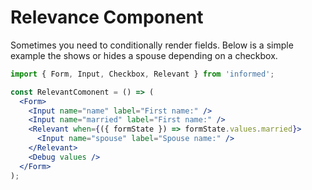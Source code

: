 # Relevance Component

Sometimes you need to conditionally render fields. Below is a simple
example the shows or hides a spouse depending on a checkbox.

<!-- STORY -->

```jsx
import { Form, Input, Checkbox, Relevant } from 'informed';

const RelevantComonent = () => (
  <Form>
    <Input name="name" label="First name:" />
    <Input name="married" label="First name:" />
    <Relevant when={({ formState }) => formState.values.married}>
      <Input name="spouse" label="Spouse name:" />
    </Relevant>
    <Debug values />
  </Form>
);
```

